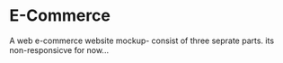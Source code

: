 # E-Commerce
A web e-commerce website mockup- consist of three seprate parts.
its non-responsicve for now...
